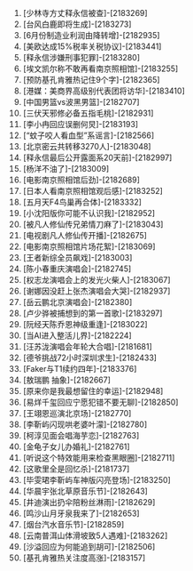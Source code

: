 
1. [少林寺方丈释永信被查]-[2183269]
1. [台风白鹿即将生成]-[2183273]
1. [6月份制造业利润由降转增]-[2182935]
1. [美欧达成15%税率关税协议]-[2183441]
1. [释永信涉嫌刑事犯罪]-[2183280]
1. [埃文凯尔称不敢再看南京照相馆]-[2183255]
1. [预防基孔肯雅热记住9个字]-[2182365]
1. [港媒：美商界高级别代表团将访华]-[2183410]
1. [中国男篮vs波黑男篮]-[2182707]
1. [三伏天邪修必备五指毛桃]-[2182931]
1. [李小冉回应误删何炅]-[2183193]
1. [“蚊子咬人看血型”系谣言]-[2182566]
1. [北京密云共转移3270人]-[2183048]
1. [释永信最后公开露面系20天前]-[2182997]
1. [杨洋不油了]-[2183009]
1. [电影南京照相馆后劲]-[2182689]
1. [日本人看南京照相馆观后感]-[2183252]
1. [五月天F4鸟巢再合体]-[2183332]
1. [小沈阳版你可能不认识我]-[2182952]
1. [被凡人修仙传兄弟情刀麻了]-[2183043]
1. [电视剧凡人修仙传开播]-[2182675]
1. [电影南京照相馆片场花絮]-[2183069]
1. [王者新综全员飙戏]-[2183003]
1. [陈小春重庆演唱会]-[2182745]
1. [权志龙演唱会上的发光火柴人]-[2183067]
1. [谢娜因没赶上张杰演唱会大哭]-[2182937]
1. [岳云鹏北京演唱会]-[2182380]
1. [卢少骅被捕想到的第一首歌]-[2183297]
1. [阮经天陈乔恩神级重逢]-[2183022]
1. [当AI进入整活儿界]-[2182224]
1. [汪苏泷演唱会年轮大合唱]-[2181681]
1. [德爷挑战72小时深圳求生]-[2182433]
1. [Faker与T1续约四年]-[2183376]
1. [敖瑞鹏 抽象]-[2182667]
1. [原来你是我最想留住的幸运]-[2182948]
1. [易烊千玺回应宁愿犯错不要无聊]-[2182850]
1. [王翊恩巡演北京场]-[2182770]
1. [李靳屿闪现哄老婆叶濛]-[2182780]
1. [柯淳见面会唱海芋恋]-[2182763]
1. [金龟子女儿办婚礼]-[2182761]
1. [听说这个特效能用来检查黑眼圈]-[2182711]
1. [这歌里全是回忆杀]-[2181737]
1. [毕雯珺李靳屿车神版闪亮登场]-[2183250]
1. [华晨宇张北草原音乐节]-[2182643]
1. [井迪演出扔伞陪粉丝淋雨]-[2182629]
1. [鸣沙山月牙泉我来了]-[2182653]
1. [烟台汽水音乐节]-[2182859]
1. [云南普洱山体滑坡致5人遇难]-[2183262]
1. [沙溢回应为何能追到胡可]-[2182506]
1. [基孔肯雅热关注度高涨]-[2183157]